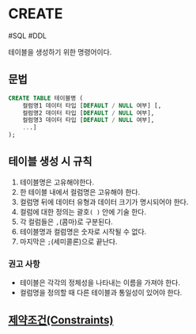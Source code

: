 # CREATE

#SQL #DDL

테이블을 생성하기 위한 명령어이다.

## 문법

```SQL
CREATE TABLE 테이블명 (
	컬럼명1 데이터 타입 [DEFAULT / NULL 여부] [,
	컬럼명2 데이터 타입 [DEFAULT / NULL 여부],
	컬럼명3 데이터 타입 [DEFAULT / NULL 여부],
	...]
);
```

## 테이블 생성 시 규칙

1. 테이블명은 고유해야한다.
2. 한 테이블 내에서 컬럼명은 고유해야 한다.
3. 컬럼명 뒤에 데이터 유형과 데이터 크기가 명시되어야 한다.
4. 컬럼에 대한 정의는 괄호`( )` 안에 기술 한다.
5. 각 컬럼들은 `,`(콤마)로 구분된다.
6. 테이블명과 컬럼명은 숫자로 시작될 수 없다.
7. 마지막은 `;`(세미콜론)으로 끝난다.

### 권고 사항

- 테이블은 각각의 정체성을 나타내는 이름을 가져야 한다.
- 컬럼명을 정의할 때 다른 테이블과 통일성이 있어야 한다.

## [제약조건(Constraints)](Constraints/제약조건(Constraints).md)
